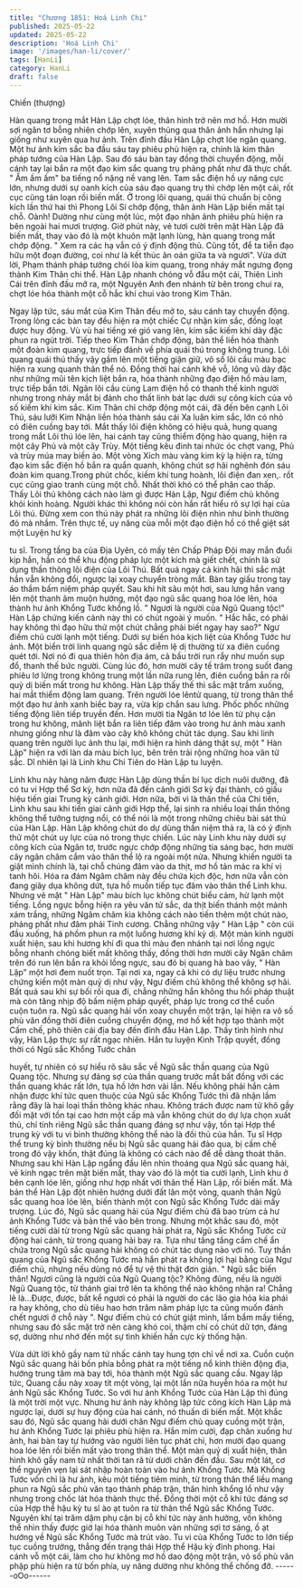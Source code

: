 ```yaml
---
title: "Chương 1851: Hoá Linh Chi"
published: 2025-05-22
updated: 2025-05-22
description: 'Hoá Linh Chi'
image: '/images/han-li/cover/'
tags: [HanLi]
category: HanLi
draft: false
---
```


Chiến (thượng)

Hàn quang trong mắt Hàn Lập chợt lóe, thân hình trở nên mơ hồ.
Hơn mười sợi ngân tơ bỗng nhiên chớp lên, xuyên thủng qua
thân ảnh hắn nhưng lại giống như xuyên qua hư ảnh. Trên đỉnh
đầu Hàn Lập chợt lóe ngân quang. Một hư ảnh kim sắc ba đầu
sáu tay phiêu phù hiện ra, chính là kim thân pháp tướng của Hàn
Lập. Sau đó sáu bàn tay đồng thời chuyển động, mỗi cánh tay lại
bắn ra một đạo kim sắc quang trụ phảng phất như đã thực chất.
" Ầm ầm ầm" ba tiếng nổ nặng nề vang lên.
Tam sắc điện hồ uy năng cực lớn, nhưng dưới sự oanh kích của
sáu đạo quang trụ thì chớp lên một cái, rốt cục cũng tán loạn rồi
biến mất.
Ở trong lôi quang, quái thú chuẩn bị công kích lần thứ hai thì
Phong Lôi Sí chớp động, thân ảnh Hàn Lập biến mất tại chỗ.
Oành! Dường như cùng một lúc, một đạo nhân ảnh phiêu phù
hiện ra bên ngoài hai mươi trượng. Giờ phút này, vẻ tươi cười
trên mặt Hàn Lập đã biến mất, thay vào đó là một khuôn mặt lạnh
lùng, hàn quang trong mắt chớp động.
" Xem ra các hạ vẫn có ý định động thủ. Cũng tốt, để ta tiễn đạo
hữu một đoạn đường, coi như là kết thúc ân oán giữa ta và
ngươi".
Vừa dứt lời, Phạm thánh pháp tướng chói lòa kim quang, trong
nháy mắt ngưng đọng thành Kim Thân chi thể. Hàn Lập nhanh
chóng vỗ đầu một cái, Thiên Linh Cái trên đỉnh đầu mở ra, một
Nguyên Anh đen nhánh từ bên trong chui ra, chợt lóe hóa thành
một cỗ hắc khí chui vào trong Kim Thân.

Ngay lập tức, sáu mắt của Kim Thân đều mở to, sáu cánh tay
chuyển động. Trong lòng các bàn tay đều hiện ra một chiếc Cự
nhận kim sắc, đồng loạt được huy động.
Vù vù hai tiếng xé gió vang lên, kim sắc kiếm khí dày đặc phun ra
ngút trời.
Tiếp theo Kim Thân chớp động, bản thể liền hóa thành một đoàn
kim quang, trực tiếp đánh về phía quái thú trong không trung.
Lôi quang quái thú thấy vậy gầm lên một tiếng giận giữ, vô số lôi
cầu màu bạc hiện ra xung quanh thân thể nó. Đồng thời hai cánh
khẽ vỗ, lông vũ dày đặc như những mũi tên kịch liệt bắn ra, hóa
thành những đạo điện hồ màu lam, trực tiếp bắn tới.
Ngân lôi cầu cùng Lam điện hồ có thanh thế kinh người nhưng
trong nháy mắt bị đánh cho thất linh bát lạc dưới sự công kích
của vô số kiếm khí kim sắc.
Kim Thân chỉ chớp động một cái, đã đến bên cạnh Lôi Thú, sáu
lưỡi Kim Nhận liền hóa thành sáu cái Xa luân kim sắc, lớn có nhỏ
có điên cuồng bay tới.
Mắt thấy lôi điện không có hiệu quả, hung quang trong mắt Lôi thú
lóe lên, hai cánh tay cũng thiểm động hào quang, hiện ra một cây
Phủ và một cây Trùy.
Một tiếng kêu đinh tai nhức óc chợt vang, Phủ và trùy múa may
biến ảo. Một vòng Xích màu vàng kim kỳ lạ hiện ra, từng đạo kim
sắc điện hồ bắn ra quẩn quanh, không chút sợ hãi nghênh đón
sáu đoàn kim quang.Trong phút chốc, kiếm khí tung hoành, lôi
điện đan xen,. rốt cục cũng giao tranh cùng một chỗ. Nhất thời
khó có thể phân cao thấp.
Thấy Lôi thú không cách nào làm gì được Hàn Lập, Ngư điếm
chủ không khỏi kinh hoàng. Người khác thì không nói còn hắn rất
hiểu rõ sự lợi hại của Lôi thú. Đừng xem con thú này phát ra
những lôi điện nhìn như bình thường đó mà nhầm. Trên thực tế,
uy năng của mỗi một đạo điện hồ có thể giệt sát một Luyện hư kỳ

tu sĩ.
Trong tầng ba của Địa Uyên, có mấy tên Chấp Pháp Đội may mắn
đuổi kịp hắn, hắn có thể khu động pháp lực một kích mà giết chết,
chính là sử dụng thần thông lôi điện của Lôi Thú.
Bất quá ngay cả kinh hãi thì sắc mặt hắn vẫn không đổi, ngược lại
xoay chuyển tròng mắt. Bàn tay giấu trong tay áo thầm bấm niệm
pháp quyết. Sau khi hít sâu một hơi, sau lưng hắn vang lên một
thanh âm muộn hưởng, một đạo ngũ sắc quang hoa lóe lên, hóa
thành hư ảnh Khổng Tước khổng lồ.
" Ngươi là người của Ngũ Quang tộc!" Hàn Lập chứng kiến cảnh
này thì có chút ngoài ý muốn.
" Hắc hắc, có phải hay không thì đạo hữu thử một chút chẳng phải
biết ngay hay sao?" Ngư điếm chủ cười lạnh một tiếng. Dưới sự
biến hóa kịch liệt của Khổng Tước hư ảnh. Một biển trời linh
quang ngũ sắc diễm lệ dị thường từ xa điên cuồng quét tới. Nơi
nó đi qua thiên hôn địa ám, cả bầu trời run rẩy như muốn sụp đổ,
thanh thế bức người.
Cùng lúc đó, hơn mười cây tế trâm trong suốt đang phiêu lơ lửng
trong không trung một lần nữa rung lên, điên cuồng bắn ra rồi quỷ
dị biến mất trong hư không.
Hàn Lập thấy thế thì sắc mặt trầm xuống, hai mắt thiểm động lam
quang. Trên người lóe lêntử quang, từ trong thân thể một đạo hư
ảnh xanh biếc bay ra, vừa kịp chắn sau lưng.
Phốc phốc những tiếng động liên tiếp truyền đến. Hơn mười tia
Ngân tơ lóe lên từ phụ cận trong hư không, mãnh liệt bắn ra liên
tiếp đâm vào trong hư ảnh màu xanh nhưng giống như là đâm
vào cây khô không chút tác dụng.
Sau khi linh quang trên người lục ảnh thu lại, mới hiện ra hình
dáng thật sự, một " Hàn Lập" hiện ra với làn da màu bích lục, bên
trên trải rộng những hoa văn tử sắc. Dĩ nhiên lại là Linh khu Chi
Tiên do Hàn Lập tu luyện.

Linh khu này hàng năm được Hàn Lập dùng thần bí lục dịch nuôi
dưỡng, đã có tu vi Hợp thể Sơ kỳ, hơn nữa đã đến cảnh giới Sơ
kỳ đại thành, có giấu hiệu tiến giai Trung kỳ cảnh giới. Hơn nữa,
bởi vì là thân thể của Chi tiên, Linh khu sau khi tiến giai cảnh giới
Hợp thể, lại sinh ra nhiều loại thần thông không thể tưởng tượng
nổi, có thể nói là một trong những chiêu bài sát thủ của Hàn Lập.
Hàn Lập không chút do dự dùng thần niệm thả ra, là có ý định thử
một chút uy lực của nó trong thực chiến.
Lúc này Linh khu này dưới sự công kích của Ngân tơ, trước ngực
chớp động những tia sáng bạc, hơn mười cây ngân châm cắm
vào thân thể lộ ra ngoài một nửa. Nhưng khiến người ta giật mình
chính là, tại chỗ chúng đâm vào da thịt, mơ hồ tản mác ra khí vị
tanh hôi. Hóa ra đám Ngâm châm này đều chứa kịch độc, hơn
nữa vẫn còn đang giãy dụa không dứt, tựa hồ muốn tiếp tục đâm
vào thân thể Linh khu.
Nhưng vẻ mặt " Hàn Lập" màu bích lục không chút biểu cảm, hừ
lạnh một tiếng. Lồng ngực bỗng hiện ra yêu văn tử sắc, da thịt
biến thánh một mảnh xám trắng, những Ngâm châm kia không
cách nào tiến thêm một chút nào, phảng phất như đâm phải Tinh
cương. Chẳng những vậy " Hàn Lập " còn cúi đầu xuống, há
phồm phun ra một luồng hương khí kỳ dị. Một màn kinh người
xuất hiện, sau khi hương khí đi qua thì màu đen nhánh tại nơi
lồng ngực bỗng nhanh chóng biết mất không thấy, đồng thời hơn
mười cây Ngân châm trên đó run lên bắn ra khỏi lồng ngực, sau
đó bị quang hà bao vây, " Hàn Lập" một hơi đem nuốt trọn.
Tại nơi xa, ngay cả khi có dự liệu trước nhưng chứng kiến một
màn quỷ dị như vậy, Ngư điếm chủ không thể không sợ hãi. Bất
quá sau khi sự bối rối qua đi, chẳng những hắn không thu hồi
pháp thuật mà còn tăng nhịp độ bấm niệm pháp quyết, pháp lực
trong cơ thể cuồn cuộn tuôn ra.
Ngũ sắc quang hải vốn xoay chuyển một trận, lại hiện ra vô số
phù văn đồng thời điên cuồng chuyển động, mơ hồ kết hợp tạo
thành một Cấm chế, phô thiên cái địa bay đến đỉnh đầu Hàn Lập.
Thấy tình hình như vậy, Hàn Lập thực sự rất ngạc nhiên. Hắn tu
luyện Kinh Trập quyết, đồng thời có Ngũ sắc Khổng Tước chân

huyết, tự nhiên có sự hiểu rõ sâu sắc về Ngũ sắc thần quang của
Ngũ Quang tộc. Nhưng sự đáng sợ của thần quang trước mắt bất
đồng với các thần quang khác rất lớn, tựa hồ lớn hơn vài lần. Nếu
không phải hắn cảm nhận được khí tức quen thuộc của Ngũ sắc
Khổng Tước thì đã nhận lầm rằng đây là hai loại thần thông khác
nhau. Không trách được nam tử khô gầy đối mặt với tồn tại cao
hơn một cấp mà vẫn không chút do dự lựa chọn xuất thủ, chỉ tính
riêng Ngũ sắc thần quang đáng sợ như vậy, tồn tại Hợp thể trung
kỳ với tu vi bình thường không thể nào là đối thủ của hắn.
Tu sĩ Hợp thể trung kỳ bình thường nếu bị Ngũ sắc quang hải đảo
qua, bị cấm chế trong đó vậy khốn, thật đúng là không có cách
nào để dễ dàng thoát thân.
Nhưng sau khi Hàn Lập ngẩng đầu lên nhìn thoáng qua Ngũ sắc
quang hải, vẻ kinh ngạc trên mặt biến mất, thay vào đó là một tia
cười lạnh, Linh khu ở bên cạnh lóe lên, giống như hợp nhất với
thân thể Hàn Lập, rồi biến mất.
Mà bản thể Hàn Lập đột nhiên hướng dưới đất lăn một vòng,
quanh thân Ngũ sắc quang hoa lóe lên, biến thành một con Ngũ
sắc Khổng Tước dài mấy trượng. Lúc đó, Ngũ sắc quang hải của
Ngư điếm chủ đã bao trùm cả hư ảnh Khổng Tước và bản thể
vào bên trong. Nhưng một khắc sau đó, một tiếng cười dài từ
trong Ngũ sắc quang hải phát ra, Ngũ sắc Khổng Tước cử động
hai cánh, từ trong quang hải bay ra. Tựa như tầng tầng cấm chế
ẩn chứa trong Ngũ sắc quang hải không có chút tác dụng nào với
nó. Tuy thần quang của Ngũ sắc Khổng Tước mà hắn phát ra
không lợi hại bằng của Ngư điếm chủ, nhưng nếu dùng nó để tự
vệ thì thật đơn giản.
" Ngũ sắc biến thân! Ngươi cũng là người của Ngũ Quang tộc?
Không đúng, nếu là người Ngũ Quang tộc, từ thánh giai trở lên ta
không thể nào không nhận ra! Chẳng lẽ là…Được, được, bất kể
ngươi có phải là người do các lão gia hỏa kia phái ra hay không,
cho dù tiêu hao hơn trăm năm pháp lực ta cũng muốn đánh chết
ngươi ở chỗ này ". Ngư điếm chủ có chút giật mình, lẩm bẩm mấy
tiếng, nhưng sau đó sắc mặt trở nên càng khó coi, thậm chí có
chút dữ tợn, đáng sợ, dường như nhớ đến một sự tình khiến hắn
cực kỳ thống hận.

Vừa dứt lời khô gầy nam tử nhấc cánh tay hung tợn chỉ về nơi xa.
Cuồn cuộn Ngũ sắc quang hải bốn phía bỗng phát ra một tiếng nổ
kinh thiên động địa, hướng trung tâm mà bay tới, hóa thành một
Ngũ sắc quang cầu. Ngay lập tức, Quang cầu này xoay tít một
vòng, lại một lần nữa huyễn hóa ra một hư ảnh Ngũ sắc Khổng
Tước. So với hư ảnh Khổng Tước của Hàn Lập thì đúng là một
trời một vực.
Nhưng hư ảnh này không lập tức công kích Hàn Lập mà ngược
lại, dưới sự huy động của hai cánh, nó thuấn di biến mất. Một
khắc sau đó, Ngũ sắc quang hải dưới chân Ngư điếm chủ quay
cuồng một trận, hư ảnh Khổng Tước lại phiêu phù hiện ra. Hắn
mỉm cười, đạp chân xuống hư ảnh, hai bàn tay tự hướng vào
người liên tục phát chỉ, hơn mười đạo quang hoa lóe lên rồi biến
mất vào trong thân thể.
Một màn quỷ dị xuất hiện, thân hình khô gầy nam tử nhất thời tan
rã từ dưới chân đến đầu. Sau một lát, cơ thể nguyên vẹn lại sát
nhập hoàn toàn vào hư ảnh Khổng Tước. Mà Khổng Tước vốn
chỉ là hư ảnh, kêu một tiếng tiêm minh, từ trong thân thể liều
mang phun ra Ngũ sắc phù văn tạo thành pháp trận, thân hình
khổng lồ như vậy nhưng trong chốc lát hóa thành thực thể.
Đồng thời một cỗ khí tức đáng sợ của Hợp thể hậu kỳ tu sĩ ào ạt
tuôn ra từ thân thể Ngũ sắc Khổng Tước. Nguyên khí tại trăm
dặm phụ cận bị cỗ khí tức này ảnh hưởng, vốn không thể nhìn
thấy được giờ lại hóa thành muôn vàn những sợi tơ sáng, ồ ạt
hướng về Ngũ sắc Khổng Tước mà trút vào.
Tu vi của Khổng Tước to lớn tiếp tục cuồng trướng, thẳng đến
trạng thái Hợp thể Hậu kỳ đỉnh phong. Hai cánh vỗ một cái, làm
cho hư không mơ hồ dao động một trận, vô số phù văn phập phù
hiện ra từ bốn phía, uy năng dường như không thể chống đỡ.
------oOo------
